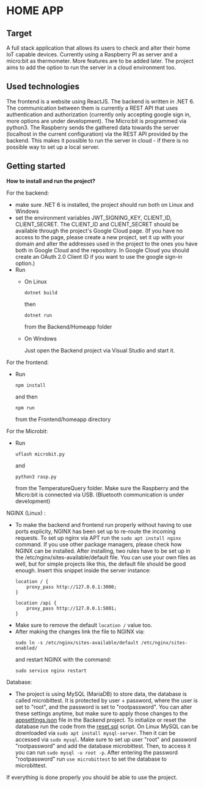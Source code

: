 # HOME APP

## Target

A full stack application that allows its users to check and alter their home IoT capable devices. Currently using a Raspberry PI as server and a micro:bit as thermometer. More features are to be added later. The project aims to add the option to run the server in a cloud environment too.

## Used technologies

The frontend is a website using ReactJS.
The backend is written in .NET 6.
The communication between them is currently a REST API that uses authentication and authorization (currently only accepting google sign in, more options are under development).
The Micro:bit is programmed via python3. The Raspberry sends the gathered data towards the server (localhost in the current configuration) via the REST API provided by the backend. This makes it possible to run the server in cloud - if there is no possible way to set up a local server. 

## Getting started

**How to install and run the project?**

For the backend:   
- make sure .NET 6 is installed, the project should run both on Linux and Windows
- set the environment variables JWT_SIGNING_KEY, CLIENT_ID, CLIENT_SECRET. The CLIENT_ID and CLIENT_SECRET should be available through the project's Google Cloud page. (If you have no access to the page, please create a new project, set it up with your domain and alter the addresses used in the project to the ones you have both in Google Cloud and the repository. In Google Cloud you should create an OAuth 2.0 Client ID if you want to use the google sign-in option.)
- Run 
    - On Linux

        ```
        dotnet build
        ```
        then
        ```
        dotnet run
        ```
        from the Backend/Homeapp folder
    - On Windows

        Just open the Backend project via Visual Studio and start it.

For the frontend:
- Run
    ```
    npm install
    ```
    and then
    ```
    npm run
    ```
    from the Frontend/homeapp directory

For the Microbit:
- Run
    ```
    uflash microbit.py  
    ```
    and 
    ```
    python3 rasp.py
    ```
    from the TemperatureQuery folder.
    Make sure the Raspberry and the Micro:bit is connected via USB. (Bluetooth communication is under development)

NGINX (Linux) :
- To make the backend and frontend run properly without having to use ports explicity, NGINX has been set up to re-route the incoming requests. To set up nginx via APT run the ```sudo apt install nginx``` command. If you use other package managers, please check how NGINX can be installed. After installing, two rules have to be set up in the /etc/nginx/sites-available/default file. You can use your own files as well, but for simple projects like this, the default file should be good enough. Insert this snippet inside the server instance:
    ```
    location / {
        proxy_pass http://127.0.0.1:3000;
    }

    location /api {
        proxy_pass http://127.0.0.1:5001;
    }
    ```
 - Make sure to remove the default ```location /``` value too.
 - After making the changes link the file to NGINX via:
    ```
    sudo ln -s /etc/nginx/sites-available/default /etc/nginx/sites-enabled/
    ```
    and restart NGINX with the command:
    ```
    sudo service nginx restart
    ```

Database:
- The project is using MySQL (MariaDB) to store data, the database is called microbittest. It is protected by user + password, where the user is set to "root", and the password is set to "rootpassword". You can alter these settings anytime, but make sure to apply those changes to the [appsettings.json](Backend/HomeApp/appsettings.json) file in the Backend project. To initialize or reset the database run the code from the [reset.sql](Backend/HomeApp/SQL/reset.sql) script. On Linux MySQL can be downloaded via ```sudo apt install mysql-server```. Then it can be accessed via ```sudo mysql```. Make sure to set up user "root" and password "rootpassword" and add the database microbittest. Then, to access it you can run ```sudo mysql -u root -p```. After entering the password "rootpassword" run ```use microbittest``` to set the database to microbittest.

If everything is done properly you should be able to use the project.


